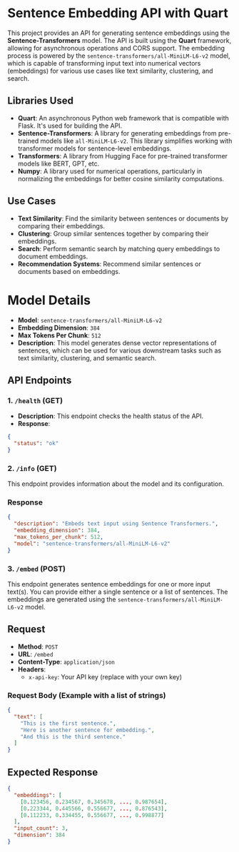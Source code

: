 # Sentence Embedding API with Quart

This project provides an API for generating sentence embeddings using the **Sentence-Transformers** model. The API is built using the **Quart** framework, allowing for asynchronous operations and CORS support. The embedding process is powered by the `sentence-transformers/all-MiniLM-L6-v2` model, which is capable of transforming input text into numerical vectors (embeddings) for various use cases like text similarity, clustering, and search.

## Libraries Used

- **Quart**: An asynchronous Python web framework that is compatible with Flask. It's used for building the API.
- **Sentence-Transformers**: A library for generating embeddings from pre-trained models like `all-MiniLM-L6-v2`. This library simplifies working with transformer models for sentence-level embeddings.
- **Transformers**: A library from Hugging Face for pre-trained transformer models like BERT, GPT, etc.
- **Numpy**: A library used for numerical operations, particularly in normalizing the embeddings for better cosine similarity computations.

## Use Cases

- **Text Similarity**: Find the similarity between sentences or documents by comparing their embeddings.
- **Clustering**: Group similar sentences together by comparing their embeddings.
- **Search**: Perform semantic search by matching query embeddings to document embeddings.
- **Recommendation Systems**: Recommend similar sentences or documents based on embeddings.

# Model Details

- **Model**: `sentence-transformers/all-MiniLM-L6-v2`
- **Embedding Dimension**: `384`
- **Max Tokens Per Chunk**: `512`
- **Description**: This model generates dense vector representations of sentences, which can be used for various downstream tasks such as text similarity, clustering, and semantic search.


## API Endpoints

### 1. `/health` (GET)

- **Description**: This endpoint checks the health status of the API.
- **Response**:

```json
{
  "status": "ok"
}
```

### 2. `/info` (GET)

This endpoint provides information about the model and its configuration.

### Response

```json
{
  "description": "Embeds text input using Sentence Transformers.",
  "embedding_dimension": 384,
  "max_tokens_per_chunk": 512,
  "model": "sentence-transformers/all-MiniLM-L6-v2"
}
```
### 3. `/embed` (POST)

This endpoint generates sentence embeddings for one or more input text(s). You can provide either a single sentence or a list of sentences. The embeddings are generated using the `sentence-transformers/all-MiniLM-L6-v2` model.

## Request

- **Method**: `POST`
- **URL**: `/embed`
- **Content-Type**: `application/json`
- **Headers**:
  - `x-api-key`: Your API key (replace with your own key)

### Request Body (Example with a list of strings)

```json
{
  "text": [
    "This is the first sentence.",
    "Here is another sentence for embedding.",
    "And this is the third sentence."
  ]
}
```
## Expected Response

```json
{
  "embeddings": [
    [0.123456, 0.234567, 0.345678, ..., 0.987654],
    [0.223344, 0.445566, 0.556677, ..., 0.876543],
    [0.112233, 0.334455, 0.556677, ..., 0.998877]
  ],
  "input_count": 3,
  "dimension": 384
}
```

